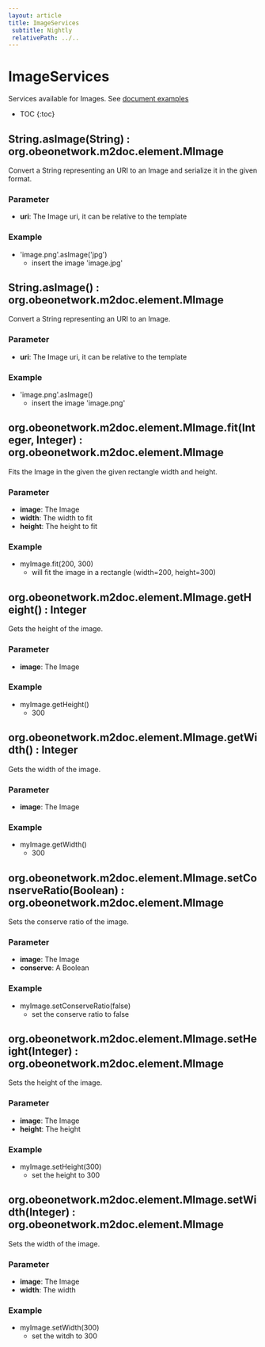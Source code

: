 ```yaml
---
layout: article
title: ImageServices
 subtitle: Nightly
 relativePath: ../..
---
```


<!--
/********************************************************************************
** Copyright (c) 2015 Obeo.
** All rights reserved. This program and the accompanying materials
** are made available under the terms of the Eclipse Public License v1.0
** which accompanies this distribution, and is available at
** http://www.eclipse.org/legal/epl-v10.html
**
** Contributors:
**    Stephane Begaudeau (Obeo) - initial API and implementation
*********************************************************************************/
-->

# ImageServices

Services available for Images. See [document examples](https://github.com/ObeoNetwork/M2Doc/tree/master/tests/org.obeonetwork.m2doc.tests/resources/imageServices)

* TOC
{:toc}

## String.asImage(String) : org.obeonetwork.m2doc.element.MImage

Convert a String representing an URI to an Image and serialize it in the given format.

### Parameter

* **uri**: The Image uri, it can be relative to the template

### Example

* 'image.png'.asImage('jpg')
  * insert the image 'image.jpg'

## String.asImage() : org.obeonetwork.m2doc.element.MImage

Convert a String representing an URI to an Image.

### Parameter

* **uri**: The Image uri, it can be relative to the template

### Example

* 'image.png'.asImage()
  * insert the image 'image.png'

## org.obeonetwork.m2doc.element.MImage.fit(Integer, Integer) : org.obeonetwork.m2doc.element.MImage

Fits the Image in the given the given rectangle width and height.

### Parameter

* **image**: The Image
* **width**: The width to fit
* **height**: The height to fit

### Example

* myImage.fit(200, 300)
  * will fit the image in a rectangle (width=200, height=300)

## org.obeonetwork.m2doc.element.MImage.getHeight() : Integer

Gets the height of the image.

### Parameter

* **image**: The Image

### Example

* myImage.getHeight()
  * 300

## org.obeonetwork.m2doc.element.MImage.getWidth() : Integer

Gets the width of the image.

### Parameter

* **image**: The Image

### Example

* myImage.getWidth()
  * 300

## org.obeonetwork.m2doc.element.MImage.setConserveRatio(Boolean) : org.obeonetwork.m2doc.element.MImage

Sets the conserve ratio of the image.

### Parameter

* **image**: The Image
* **conserve**: A Boolean

### Example

* myImage.setConserveRatio(false)
  * set the conserve ratio to false

## org.obeonetwork.m2doc.element.MImage.setHeight(Integer) : org.obeonetwork.m2doc.element.MImage

Sets the height of the image.

### Parameter

* **image**: The Image
* **height**: The height

### Example

* myImage.setHeight(300)
  * set the height to 300

## org.obeonetwork.m2doc.element.MImage.setWidth(Integer) : org.obeonetwork.m2doc.element.MImage

Sets the width of the image.

### Parameter

* **image**: The Image
* **width**: The width

### Example

* myImage.setWidth(300)
  * set the witdh to 300



